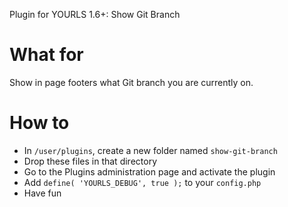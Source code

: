 Plugin for YOURLS 1.6+: Show Git Branch

# What for

Show in page footers what Git branch you are currently on.

# How to

* In `/user/plugins`, create a new folder named `show-git-branch`
* Drop these files in that directory
* Go to the Plugins administration page and activate the plugin 
* Add `define( 'YOURLS_DEBUG', true );` to your `config.php`
* Have fun

